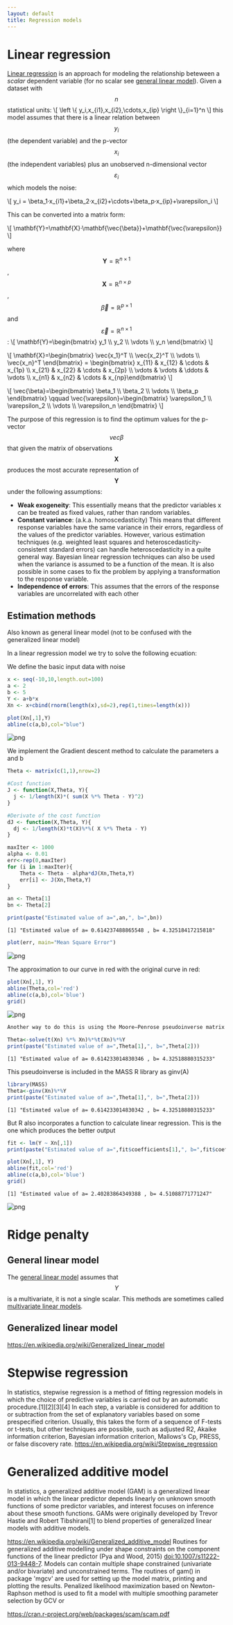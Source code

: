 ```yaml
---
layout: default
title: Regression models
---
```


# Linear regression

[Linear regression](https://en.wikipedia.org/wiki/Linear_regression) is an approach for modeling the relationship beteween a *scalar* dependent variable (for no scalar see [general linear model](#GLM)). Given a dataset with $$n$$ statistical units:
\\[
\left \\{ y_i,x_{i1},x_{i2},\cdots,x_{ip} \right \\}_{i=1}^n
\\]
this model assumes that there is a linear relation between $$y_i$$ (the dependent variable) and the p-vector $$x_i$$ (the independent variables) plus an unobserved n-dimensional vector $$\varepsilon_i$$ which models the noise:

\\[
y_i = \beta_1·x_{i1}+\beta_2·x_{i2}+\cdots+\beta_p·x_{ip}+\varepsilon_i
\\]

This can be converted into a matrix form:

\\[
\mathbf{Y}=\mathbf{X}·\mathbf{\vec{\beta}}+\mathbf{\vec{\varepsilon}}
\\]

where $$\mathbf{Y}=\mathbb{R}^{n\times1}$$, $$\mathbf{X}=\mathbb{R}^{n\times p}$$, $$\vec{\beta}=\mathbb{R}^{p\times1}$$ and $$\vec{\varepsilon}=\mathbb{R}^{n\times1}$$:
\\[
\mathbf{Y}=\begin{bmatrix} y_1 \\\ y_2 \\\ \vdots \\\ y_n \end{bmatrix} 
\\]

\\[
\mathbf{X}=\begin{bmatrix} \vec{x_1}^T \\\ \vec{x_2}^T \\\ \vdots \\\ \vec{x_n}^T \end{bmatrix} =
\begin{bmatrix} x_{11} & x_{12} & \cdots & x_{1p} \\\ x_{21} & x_{22} & \cdots & x_{2p} \\\ \vdots & \vdots & \ddots & \vdots \\\ x_{n1} & x_{n2} & \cdots & x_{np}\end{bmatrix}
\\]


\\[
\vec{\beta}=\begin{bmatrix} \beta_1 \\\ \beta_2 \\\ \vdots \\\ \beta_p \end{bmatrix} \qquad
\vec{\varepsilon}=\begin{bmatrix} \varepsilon_1 \\\ \varepsilon_2 \\\ \vdots \\\ \varepsilon_n \end{bmatrix} 
\\]

The purpose of this regression is to find the optimum values for the p-vector $$vec{\beta}$$ that given the matrix of observations $$\mathbf{X}$$ produces the most accurate representation of $$\mathbf{Y}$$ under the following assumptions:
* **Weak exogeneity**: This essentially means that the predictor variables x can be treated as fixed values, rather than random variables.
* **Constant variance**: (a.k.a. homoscedasticity) This means that different response variables have the same variance in their errors, regardless of the values of the predictor variables. However, various estimation techniques (e.g. weighted least squares and heteroscedasticity-consistent standard errors) can handle heteroscedasticity in a quite general way. Bayesian linear regression techniques can also be used when the variance is assumed to be a function of the mean. It is also possible in some cases to fix the problem by applying a transformation to the response variable.
* **Independence of errors**: This assumes that the errors of the response variables are uncorrelated with each other

## Estimation methods




Also known as general linear model (not to be confused with the generalized linear model)

In a linear regression model we try to solve the following ecuation:



We define the basic input data with noise


```R
x <- seq(-10,10,length.out=100)
a <- 2
b <- 5
Y <- a+b*x
Xn <- x+cbind(rnorm(length(x),sd=2),rep(1,times=length(x)))

plot(Xn[,1],Y)
abline(c(a,b),col="blue")
```


![png](output_1_0.png)


We implement the Gradient descent method to calculate the parameters a and b


```R
Theta <- matrix(c(1,1),nrow=2)

#Cost function
J <- function(X,Theta, Y){
  j <- 1/length(X)*( sum(X %*% Theta - Y)^2)
}

#Derivate of the cost function
dJ <- function(X,Theta, Y){
  dj <- 1/length(X)*t(X)%*%( X %*% Theta - Y)
}

maxIter <- 1000
alpha <- 0.01
err<-rep(0,maxIter)
for (i in 1:maxIter){
    Theta <- Theta - alpha*dJ(Xn,Theta,Y)
    err[i] <- J(Xn,Theta,Y)
}

an <- Theta[1]
bn <- Theta[2]

print(paste("Estimated value of a=",an,", b=",bn))
```

    [1] "Estimated value of a= 0.614237488865548 , b= 4.32518417215818"



```R
plot(err, main="Mean Square Error")
```


![png](output_4_0.png)


The approximation to our curve in red with the original curve in red:


```R
plot(Xn[,1], Y)
abline(Theta,col='red')
abline(c(a,b),col='blue')
grid()
```


![png](output_6_0.png)



```R
Another way to do this is using the Moore–Penrose pseudoinverse matrix
```


```R
Theta<-solve(t(Xn) %*% Xn)%*%t(Xn)%*%Y
print(paste("Estimated value of a=",Theta[1],", b=",Theta[2]))
```

    [1] "Estimated value of a= 0.614233014830346 , b= 4.32518880315233"


This pseudoinverse is included in the MASS R library as ginv(A)


```R
library(MASS)
Theta<-ginv(Xn)%*%Y
print(paste("Estimated value of a=",Theta[1],", b=",Theta[2]))
```

    [1] "Estimated value of a= 0.614233014830342 , b= 4.32518880315233"


But R also incorporates a function to calculate linear regression. This is the one which produces the better output


```R
fit <- lm(Y ~ Xn[,1])
print(paste("Estimated value of a=",fit$coefficients[1],", b=",fit$coefficients[2]))

plot(Xn[,1], Y)
abline(fit,col='red')
abline(c(a,b),col='blue')
grid()
```

    [1] "Estimated value of a= 2.40283864349388 , b= 4.51088771771247"



![png](output_12_1.png)



# Ridge penalty

## <a name="GLM"></a>General linear model

The [general linear model](https://en.wikipedia.org/wiki/General_linear_model) assumes that $$Y$$ is a multivariate, it is not a single scalar. This methods are sometimes called [multivariate linear models](http://www.public.iastate.edu/~maitra/stat501/lectures/MultivariateRegression.pdf).


## <a name="GZLM"></a>Generalized linear model

https://en.wikipedia.org/wiki/Generalized_linear_model

# Stepwise regression

In statistics, stepwise regression is a method of fitting regression models in which the choice of predictive variables is carried out by an automatic procedure.[1][2][3][4] In each step, a variable is considered for addition to or subtraction from the set of explanatory variables based on some prespecified criterion. Usually, this takes the form of a sequence of F-tests or t-tests, but other techniques are possible, such as adjusted R2, Akaike information criterion, Bayesian information criterion, Mallows's Cp, PRESS, or false discovery rate.
https://en.wikipedia.org/wiki/Stepwise_regression


# Generalized additive model

In statistics, a generalized additive model (GAM) is a generalized linear model in which the linear predictor depends linearly on unknown smooth functions of some predictor variables, and interest focuses on inference about these smooth functions. GAMs were originally developed by Trevor Hastie and Robert Tibshirani[1] to blend properties of generalized linear models with additive models.

https://en.wikipedia.org/wiki/Generalized_additive_model
Routines for generalized additive modelling under shape
constraints on the component functions of the linear predictor
(Pya and Wood, 2015) <doi:10.1007/s11222-013-9448-7>.
Models can contain multiple shape constrained (univariate
and/or bivariate) and unconstrained terms. The routines of gam()
in package 'mgcv' are used for setting up the model matrix,
printing and plotting the results.  Penalized likelihood
maximization based on Newton-Raphson method is used to fit a
model with multiple smoothing parameter selection by GCV or

https://cran.r-project.org/web/packages/scam/scam.pdf

